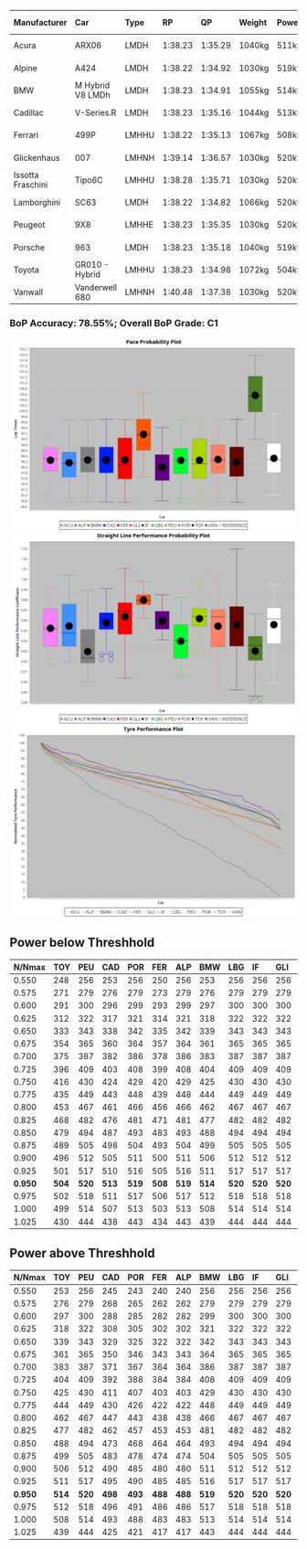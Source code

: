 |Manufacturer|Car|Type|RP|QP|Weight|Power¹|Threshhold|PINC|Power²|E/Stint|AVG Vmax|FDS|RDLC|L/Stint|BOP-Grade|ModelAccuracy|ModelPoints|Match%|
|:-|:-|:-|:-|:-|:-|:-|:-|:-|:-|:-|:-|:-|:-|:-|:-|:-|:-|:-|
|Acura|ARX06|LMDH|1:38.23|1:35.29|1040kg|511kw|210.0kph|-1%|506kw|902MJ|299.79kph-316.25kph|-|1.02|29|-C2|100.00%|995|72.62%|
|Alpine|A424|LMDH|1:38.22|1:34.92|1030kg|519kw|210.0kph|-6%|488kw|900MJ|299.93kph-319.49kph|-|1.03|29|~A1|81.46%|523|96.01%|
|BMW|M Hybrid V8 LMDh|LMDH|1:38.23|1:34.91|1055kg|514kw|210.0kph|1%|519kw|900MJ|296.88kph-319.35kph|-|1.02|29|-B1|98.60%|1690|86.91%|
|Cadillac|V-Series.R|LMDH|1:38.23|1:35.16|1044kg|513kw|210.0kph|-3%|498kw|883MJ|294.83kph-317.92kph|-|1.02|29|-B1|98.38%|1765|87.83%|
|Ferrari|499P|LMHHU|1:38.22|1:35.13|1067kg|508kw|210.0kph|-4%|488kw|885MJ|297.07kph-318.25kph|190kph|1.03|29|-A2|92.24%|2247|90.38%|
|Glickenhaus|007|LMHNH|1:39.14|1:36.57|1030kg|520kw|210.0kph|0%|520kw|913MJ|306.33kph-317.66kph|-|0.96|29|+E2|96.18%|554|52.75%|
|Issotta Fraschini|Tipo6C|LMHHU|1:38.28|1:35.71|1030kg|520kw|210.0kph|0%|520kw|917MJ|304.04kph-314.20kph|150kph|1.08|29|+A2|66.67%|96|92.72%|
|Lamborghini|SC63|LMDH|1:38.22|1:34.82|1066kg|520kw|210.0kph|0%|520kw|902MJ|297.88kph-315.17kph|-|1.02|29|-B1|96.77%|419|87.94%|
|Peugeot|9X8|LMHHE|1:38.23|1:35.35|1030kg|520kw|210.0kph|0%|520kw|910MJ|298.25kph-320.65kph|100kph|1.04|29|-A2|87.65%|1795|93.12%|
|Porsche|963|LMDH|1:38.23|1:35.18|1040kg|519kw|210.0kph|-5%|493kw|894MJ|296.44kph-318.67kph|-|1.02|29|-B1|96.81%|5438|88.27%|
|Toyota|GR010 - Hybrid|LMHHU|1:38.23|1:34.98|1072kg|504kw|210.0kph|2%|514kw|900MJ|296.38kph-326.74kph|190kph|1.02|29|-A2|86.04%|1751|93.74%|
|Vanwall|Vanderwell 680|LMHNH|1:40.48|1:37.38|1030kg|520kw|210.0kph|0%|520kw|901MJ|292.37kph-313.96kph|-|1.01|29|+Ω1|91.42%|501|0.36%|

### BoP Accuracy: 78.55%; Overall BoP Grade: C1
![](BOP/WECTEC/MONZA/DUALSTAGE/IMG/AUTO.png)![](BOP/WECTEC/MONZA/DUALSTAGE/IMG/AUTO_sp.png)![](BOP/WECTEC/MONZA/DUALSTAGE/IMG/AUTO_tw.png)
## Power below Threshhold
|N/Nmax|TOY|PEU|CAD|POR|FER|ALP|BMW|LBG|IF|GLI|VAN|ACU|
|:-|:-|:-|:-|:-|:-|:-|:-|:-|:-|:-|:-|:-|
|0.550|248|256|253|256|250|256|253|256|256|256|256|252|
|0.575|271|279|276|279|273|279|276|279|279|279|279|275|
|0.600|291|300|296|299|293|299|297|300|300|300|300|295|
|0.625|312|322|317|321|314|321|318|322|322|322|322|316|
|0.650|333|343|338|342|335|342|339|343|343|343|343|337|
|0.675|354|365|360|364|357|364|361|365|365|365|365|359|
|0.700|375|387|382|386|378|386|383|387|387|387|387|380|
|0.725|396|409|403|408|399|408|404|409|409|409|409|402|
|0.750|416|430|424|429|420|429|425|430|430|430|430|422|
|0.775|435|449|443|448|439|448|444|449|449|449|449|441|
|0.800|453|467|461|466|456|466|462|467|467|467|467|459|
|0.825|468|482|476|481|471|481|477|482|482|482|482|474|
|0.850|479|494|487|493|483|493|488|494|494|494|494|485|
|0.875|489|505|498|504|493|504|499|505|505|505|505|496|
|0.900|496|512|505|511|500|511|506|512|512|512|512|503|
|0.925|501|517|510|516|505|516|511|517|517|517|517|508|
|**0.950**|**504**|**520**|**513**|**519**|**508**|**519**|**514**|**520**|**520**|**520**|**520**|**511**|
|0.975|502|518|511|517|506|517|512|518|518|518|518|509|
|1.000|499|514|507|513|503|513|508|514|514|514|514|505|
|1.025|430|444|438|443|434|443|439|444|444|444|444|436|

## Power above Threshhold
|N/Nmax|TOY|PEU|CAD|POR|FER|ALP|BMW|LBG|IF|GLI|VAN|ACU|
|:-|:-|:-|:-|:-|:-|:-|:-|:-|:-|:-|:-|:-|
|0.550|253|256|245|243|240|240|256|256|256|256|256|249|
|0.575|276|279|268|265|262|262|279|279|279|279|279|272|
|0.600|297|300|288|285|282|282|299|300|300|300|300|292|
|0.625|318|322|308|305|302|302|321|322|322|322|322|313|
|0.650|339|343|329|325|322|322|342|343|343|343|343|334|
|0.675|361|365|350|346|343|343|364|365|365|365|365|355|
|0.700|383|387|371|367|364|364|386|387|387|387|387|377|
|0.725|404|409|392|388|384|384|408|409|409|409|409|398|
|0.750|425|430|411|407|403|403|429|430|430|430|430|418|
|0.775|444|449|430|426|422|422|448|449|449|449|449|437|
|0.800|462|467|447|443|438|438|466|467|467|467|467|454|
|0.825|477|482|462|457|453|453|481|482|482|482|482|469|
|0.850|488|494|473|468|464|464|493|494|494|494|494|481|
|0.875|499|505|483|478|474|474|504|505|505|505|505|491|
|0.900|506|512|490|485|480|480|511|512|512|512|512|498|
|0.925|511|517|495|490|485|485|516|517|517|517|517|503|
|**0.950**|**514**|**520**|**498**|**493**|**488**|**488**|**519**|**520**|**520**|**520**|**520**|**506**|
|0.975|512|518|496|491|486|486|517|518|518|518|518|504|
|1.000|508|514|493|488|483|483|513|514|514|514|514|501|
|1.025|439|444|425|421|417|417|443|444|444|444|444|432|
